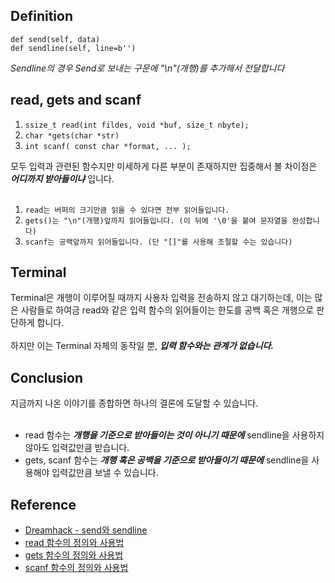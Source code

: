 ## Definition
`def send(self, data)` <br />
`def sendline(self, line=b'')`

*Sendline의 경우 Send로 보내는 구문에 "\n"(개행)를 추가해서 전달합니다*

## read, gets and scanf
1. `ssize_t read(int fildes, void *buf, size_t nbyte);`
2. `char *gets(char *str)`
3. `int scanf( const char *format, ... );`
   
모두 입력과 관련된 함수지만 미세하게 다른 부분이 존재하지만 집중해서 볼 차이점은 *__어디까지 받아들이냐__* 입니다. <br /><br />

1. `read는 버퍼의 크기만큼 읽을 수 있다면 전부 읽어들입니다.`
2. `gets()는 "\n"(개행)앞까지 읽어들입니다. (이 뒤에 '\0'을 붙여 문자열을 완성합니다)`
3. `scanf는 공백앞까지 읽어들입니다. (단 "[]"를 사용해 조절할 수는 있습니다)`

## Terminal
Terminal은 개행이 이루어질 때까지 사용자 입력을 전송하지 않고 대기하는데, 이는 많은 사람들로 하여금 read와 같은 입력 함수의 읽어들이는 한도를 공백 혹은 개행으로 판단하게 합니다.<br /><br />
하지만 이는 Terminal 자체의 동작일 뿐, *__입력 함수와는 관계가 없습니다.__*

## Conclusion
지금까지 나온 이야기를 종합하면 하나의 결론에 도달할 수 있습니다.<br /><br />

* read 함수는 *__개행을 기준으로 받아들이는 것이 아니기 때문에__* sendline을 사용하지 않아도 입력값만큼 받습니다.
* gets, scanf 함수는 *__개행 혹은 공백을 기준으로 받아들이기 때문에__* sendline을 사용해야 입력값만큼 보낼 수 있습니다.

## Reference

* [Dreamhack - send와 sendline](https://dreamhack.io/forum/qna/1126)
* [read 함수의 정의와 사용법](https://badayak.com/4486)
* [gets 함수의 정의와 사용법](https://blockdmask.tistory.com/343)
* [scanf 함수의 정의와 사용법](https://clgnsdl94.tistory.com/m/24)
